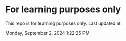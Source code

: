 # For learning purposes only
This repo is for learning purposes only.
Last updated at

Monday, September 2, 2024 1:22:25 PM

